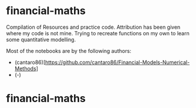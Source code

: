 # financial-maths

Compilation of Resources and practice code. Attribution has been given where my code is not mine.
Trying to recreate functions on my own to learn some quantitative modelling.

Most of the notebooks are by the following authors:

- (cantaro86)[https://github.com/cantaro86/Financial-Models-Numerical-Methods]
- (-)

# financial-maths
